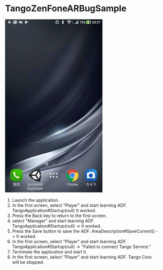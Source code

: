 # TangoZenFoneARBugSample

![result](https://github.com/inuko/TangoZenFoneARBugSample/blob/media/capture.gif)

1. Launch the application.
2. In the first screen, select "Player" and start learning ADF.
  TangoApplication#Startup(null) It worked.
3. Press the Back key to return to the first screen.
4. select "Manager" and start learning ADF.
  TangoApplication#Startup(null) -> It worked.
5. Press the Save button to save the ADF. 
  AreaDescription#SaveCurrent() -> It worked.
6. In the first screen, select "Player" and start learning ADF. 
  TangoApplication#Startup(null) -> "Failed to connect Tango Service."
7. Terminate the application and start it.
8. In the first screen, select "Player" and start learning ADF. Tango Core will be stopped.
